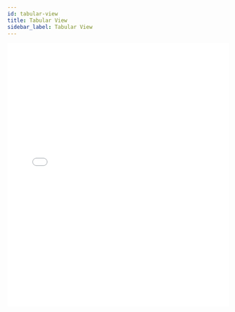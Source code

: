 ```yaml
---
id: tabular-view
title: Tabular View
sidebar_label: Tabular View
---
```


<iframe src="//fast.wistia.net/embed/iframe/r8ewg6pifz?videoFoam=true"
allowtransparency="true" frameborder="0" scrolling="no" class="wistia_embed"
name="wistia_embed" allowfullscreen mozallowfullscreen webkitallowfullscreen
oallowfullscreen msallowfullscreen width="100%" height="600"></iframe>
<script src="//fast.wistia.net/assets/external/iframe-api-v1.js"></script>
<br/>